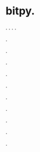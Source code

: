 # bitpy.
.
.
.
.












.






















































.
























.



























.

















































































.































































.































































































.















.


































































.









































.
